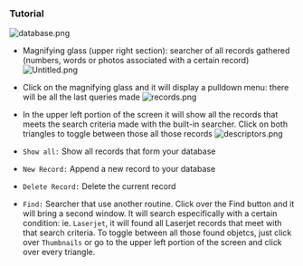 ### Tutorial ###
	
![database.png](https://bitbucket.org/repo/yLrxrz/images/4112836837-database.png)


* Magnifying glass (upper right section): searcher of all records gathered (numbers, words or photos associated with a certain record) 
![Untitled.png](https://bitbucket.org/repo/yLrxrz/images/1010649083-Untitled.png)     


* Click on the magnifying glass and it will display a pulldown menu: there will be all the last queries made
![records.png](https://bitbucket.org/repo/yLrxrz/images/697017932-records.png)


* In the upper left portion of the screen it will show all the records that meets the search criteria made with the built-in searcher. Click on both triangles to toggle between those all those records
![descriptors.png](https://bitbucket.org/repo/yLrxrz/images/4027929707-descriptors.png)

* `Show all:` Show all records that form your database
* `New Record:` Append a new record to your database
* `Delete Record:` Delete the current record
* `Find:` Searcher that use another routine. Click over the Find button and it will bring a second window. It will search especifically with a certain condition: ie. `Laserjet`, it will found all Laserjet records that meet with that search criteria.  To toggle between all those found objetcs, just click over `Thumbnails` or go to the upper left portion of the screen and click over every triangle.
